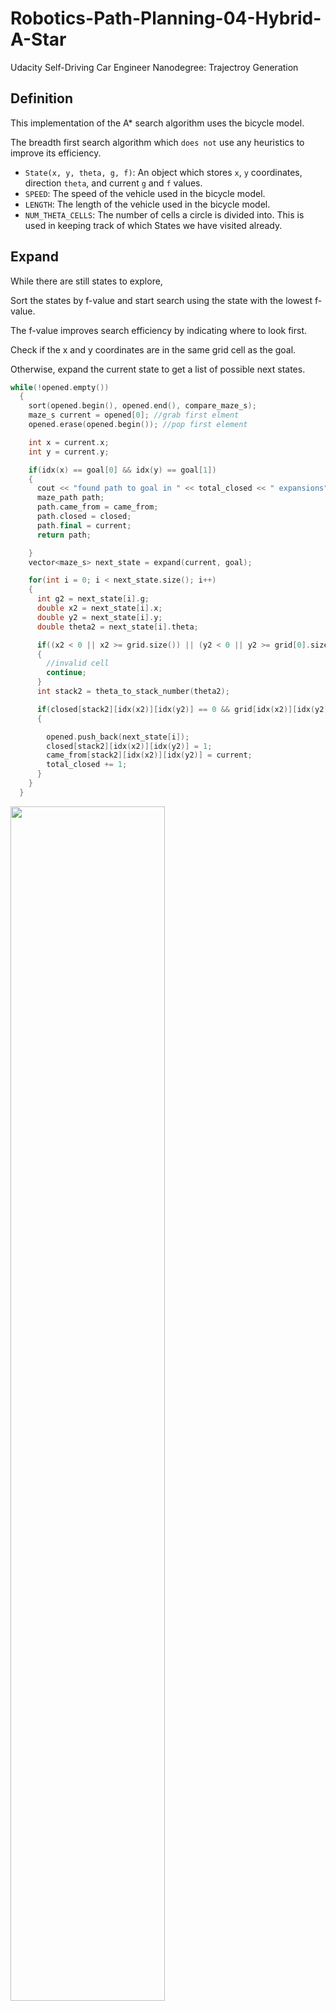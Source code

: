 # Robotics-Path-Planning-04-Hybrid-A-Star
Udacity Self-Driving Car Engineer Nanodegree: Trajectroy Generation

## Definition

This implementation of the A* search algorithm uses the bicycle model.

The breadth first search algorithm which ``does not`` use any heuristics to improve its efficiency.

- ``State(x, y, theta, g, f)``: An object which stores ``x``, ``y`` coordinates, direction ``theta``, and current ``g`` and ``f`` values. 
- ``SPEED``: The speed of the vehicle used in the bicycle model.
- ``LENGTH``: The length of the vehicle used in the bicycle model.
- ``NUM_THETA_CELLS``: The number of cells a circle is divided into. This is used in keeping track of which States we have visited already.

## Expand

While there are still states to explore,

Sort the states by f-value and start search using the state with the lowest f-value.

The f-value improves search efficiency by indicating where to look first.

Check if the x and y coordinates are in the same grid cell as the goal.

Otherwise, expand the current state to get a list of possible next states.

```cpp
while(!opened.empty())
  {
    sort(opened.begin(), opened.end(), compare_maze_s);
    maze_s current = opened[0]; //grab first elment
    opened.erase(opened.begin()); //pop first element

    int x = current.x;
    int y = current.y;

    if(idx(x) == goal[0] && idx(y) == goal[1])
    {
      cout << "found path to goal in " << total_closed << " expansions" << endl;
      maze_path path;
      path.came_from = came_from;
      path.closed = closed;
      path.final = current;
      return path;

    }
    vector<maze_s> next_state = expand(current, goal);

    for(int i = 0; i < next_state.size(); i++)
    {
      int g2 = next_state[i].g;
      double x2 = next_state[i].x;
      double y2 = next_state[i].y;
      double theta2 = next_state[i].theta;

      if((x2 < 0 || x2 >= grid.size()) || (y2 < 0 || y2 >= grid[0].size()))
      {
        //invalid cell
        continue;
      }
      int stack2 = theta_to_stack_number(theta2);

      if(closed[stack2][idx(x2)][idx(y2)] == 0 && grid[idx(x2)][idx(y2)] == 0)
      {

        opened.push_back(next_state[i]);
        closed[stack2][idx(x2)][idx(y2)] = 1;
        came_from[stack2][idx(x2)][idx(y2)] = current;
        total_closed += 1;
      }
    }
  }
```

<img src="https://github.com/ChenBohan/Robotics-Path-Planning-04-Hybrid-A-Star/blob/master/readme_img/expand.png" width = "70%" height = "70%" div align=center />

```cpp
vector<HBF::maze_s> HBF::expand(HBF::maze_s state, vector<int> goal) {
  int g = state.g;
  double x = state.x;
  double y = state.y;
  double theta = state.theta;
    
  int g2 = g+1;
  vector<HBF::maze_s> next_states;
  for(double delta_i = -35; delta_i < 40; delta_i+=5)
  {

    double delta = M_PI / 180.0 * delta_i;
    double omega = SPEED / LENGTH * tan(delta);
    double theta2 = theta + omega;
    if(theta2 < 0)
    {
    	theta2 += 2*M_PI;
    }
    double x2 = x + SPEED * cos(theta);
    double y2 = y + SPEED * sin(theta);
    HBF::maze_s state2;
    state2.f = g2 + heuristic(x2, y2, goal);
    state2.g = g2;
    state2.x = x2;
    state2.y = y2;
    state2.theta = theta2;
    next_states.push_back(state2);

  }
  return next_states;
}
```
